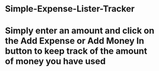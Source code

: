 # Simple-Expense-Lister-Tracker

# Simply enter an amount and click on the Add Expense or Add Money In button to keep track of the amount of money you have used
